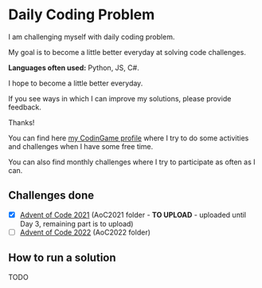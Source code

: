 # Daily Coding Problem
I am challenging myself with daily coding problem.

My goal is to become a little better everyday at solving code challenges.

**Languages often used:** Python, JS, C#.

I hope to become a little better everyday.

If you see ways in which I can improve my solutions, please provide feedback.

Thanks!

You can find here [my CodinGame profile](https://www.codingame.com/profile/50deebbc96f8f04924ec0962ad6caf1e3627174) where I try to do some activities and challenges when I have some free time.

You can also find monthly challenges where I try to participate as often as I can.

## Challenges done

- [X] [Advent of Code 2021](https://adventofcode.com/2021) (AoC2021 folder - **TO UPLOAD** - uploaded until Day 3, remaining part is to upload)
- [ ] [Advent of Code 2022](https://adventofcode.com/2022) (AoC2022 folder)

## How to run a solution

TODO
